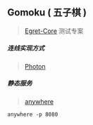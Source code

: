 ## Gomoku ( 五子棋 )
> [Egret-Core](https://github.com/egret-labs/egret-core) 测试专案


##### 连线实现方式
> [Photon](https://www.photonengine.com/)


##### 静态服务
> [anywhere](https://www.npmjs.com/package/anywhere)


```
anywhere -p 8080
```